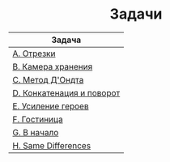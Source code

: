 <center><h1>Задачи</h1></center>

| Задача                         |
| ------------------------------ |
| [A. Отрезки](A)                |
| [B. Камера хранения](B)        |
| [C. Метод Д'Ондта](C)          |
| [D. Конкатенация и поворот](D) |
| [E. Усиление героев](E)        |
| [F. Гостиница](F)              |
| [G. В начало](G)               |
| [H. Same Differences](H)       |
